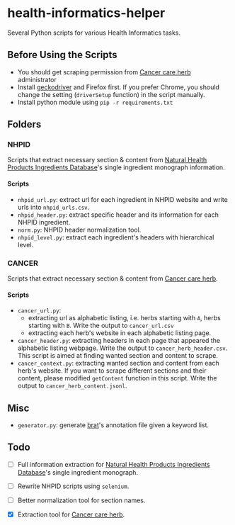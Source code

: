 # health-informatics-helper
Several Python scripts for various Health Informatics tasks.
## Before Using the Scripts
- You should get scraping permission from [Cancer care herb](https://www.mskcc.org/cancer-care/diagnosis-treatment/symptom-management/integrative-medicine/herbs/search) administrator
- Install [geckodriver](https://github.com/mozilla/geckodriver/releases) and Firefox first. If you prefer Chrome, you should change the setting (```driverSetup``` function) in the script manually.
- Install python module using ```pip -r requirements.txt```


## Folders
### NHPID
Scripts that extract necessary section & content from [Natural Health Products Ingredients Database](http://webprod.hc-sc.gc.ca/nhpid-bdipsn/monosReq.do?lang=eng&monotype=single)'s single ingredient monograph information.
#### Scripts
- ```nhpid_url.py```: extract url for each ingredient in NHPID website and write urls into ```nhpid_urls.csv```.
- ```nhpid_header.py```: extract specific header and its information for each NHPID ingredient.
- ```norm.py```: NHPID header normalization tool.
- ```nhpid_level.py```: extract each ingredient's headers with hierarchical level.

### CANCER
Scripts that extract necessary section & content from [Cancer care herb](https://www.mskcc.org/cancer-care/diagnosis-treatment/symptom-management/integrative-medicine/herbs/search).
#### Scripts
- ```cancer_url.py```: 
	- extracting url as alphabetic listing, i.e. herbs starting with ```A```, herbs starting with ```B```. Write the output to ```cancer_url.csv```
	- extracting each herb's website in each alphabetic listing  page.
- ```cancer_header.py```: extracting headers in each page that appeared the alphabetic listing webpage. Write the output to ```cancer_herb_header.csv```. This script is aimed at finding wanted section and content to scrape.
- ```cancer_context.py```: extracting wanted section and content from each herb's website. If you want to scrape different sections and their content, please modified ```getContent``` function in this script. Write the output to ```cancer_herb_content.jsonl```.


## Misc
- ```generator.py```: generate [brat](http://brat.nlplab.org/)'s annotation file given a keyword list.

## Todo
* [ ] Full information extraction for [Natural Health Products Ingredients Database](http://webprod.hc-sc.gc.ca/nhpid-bdipsn/monosReq.do?lang=eng&monotype=single)'s single ingredient monograph.
* [ ] Rewrite NHPID scripts using ```selenium```.
* [ ] Better normalization tool for section names.
* [x] Extraction tool for [Cancer care herb](https://www.mskcc.org/cancer-care/diagnosis-treatment/symptom-management/integrative-medicine/herbs/search).


